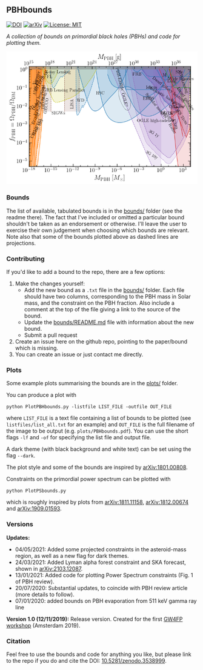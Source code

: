## PBHbounds

[![DOI](https://zenodo.org/badge/220053456.svg)](https://zenodo.org/badge/latestdoi/220053456) [![arXiv](https://img.shields.io/badge/arXiv-2007.10722-B31B1B.svg)](http://arxiv.org/abs/2007.10722) [![License: MIT](https://img.shields.io/badge/License-MIT-yellow.svg)](https://opensource.org/licenses/MIT)

*A collection of bounds on primordial black holes (PBHs) and code for plotting them.*

 ![Messy summary of all PBH bounds](plots/PBH_bounds.png)


### Bounds

The list of available, tabulated bounds is in the [bounds/](bounds/) folder (see the readme there). The fact that I've included or omitted a particular bound shouldn't be taken as an endorsement or otherwise. I'll leave the user to exercise their own judgement when choosing which bounds are relevant. Note also that some of the bounds plotted above as dashed lines are projections.

### Contributing

If you'd like to add a bound to the repo, there are a few options:
1. Make the changes yourself:
	* Add the new bound as a `.txt` file in the [bounds/](bounds/) folder. Each file should have two columns, corresponding to the PBH mass in Solar mass, and the constraint on the PBH fraction. Also include a comment at the top of the file giving a link to the source of the bound.  
	* Update the [bounds/README.md](https://github.com/bradkav/PBHbounds/blob/master/bounds/README.md) file with information about the new bound.
	* Submit a pull request
2. Create an issue here on the github repo, pointing to the paper/bound which is missing.  
3. You can  create an issue or just contact me directly.  

### Plots

Some example plots summarising the bounds are in the [plots/](plots/) folder.

You can produce a plot with
```
python PlotPBHbounds.py -listfile LIST_FILE -outfile OUT_FILE
```
where `LIST_FILE` is a text file containing a list of bounds to be plotted (see `listfiles/list_all.txt` for an example) and `OUT_FILE` is the full filename of the image to be output (e.g. `plots/PBHbounds.pdf`). You can use the short flags `-lf` and `-of` for specifying the list file and output file.

A dark theme (with black background and white text) can be set using the flag `--dark`.

The plot style and some of the bounds are inspired by [arXiv:1801.00808](https://arxiv.org/abs/1801.00808).

Constraints on the primordial power spectrum can be plotted with
```
python PlotPSbounds.py
```
which is roughly inspired by plots from [arXiv:1811.11158](https://arxiv.org/abs/1811.11158), [arXiv:1812.00674](https://arxiv.org/abs/1812.00674) and [arXiv:1909.01593](https://arxiv.org/abs/1909.01593).

### Versions

**Updates:**
- 04/05/2021: Added some projected constraints in the asteroid-mass region, as well as a new flag for dark themes.
- 24/03/2021: Added Lyman alpha forest constraint and SKA forecast, shown in [arXiv:2103.12087](https://arxiv.org/abs/2103.12087).
- 13/01/2021: Added code for plotting Power Spectrum constraints (Fig. 1 of PBH review).
- 20/07/2020: Substantial updates, to coincide with PBH review article (more details to follow).
- 07/01/2020: added bounds on PBH evaporation from 511 keV gamma ray line

**Version 1.0 (12/11/2019):** Release version. Created for the first [GW4FP workshop](https://indico.cern.ch/event/843270/) (Amsterdam 2019).

### Citation

Feel free to use the bounds and code for anything you like, but please link to the repo if you do and cite the DOI: [10.5281/zenodo.3538999](https://doi.org/10.5281/zenodo.3538999).
